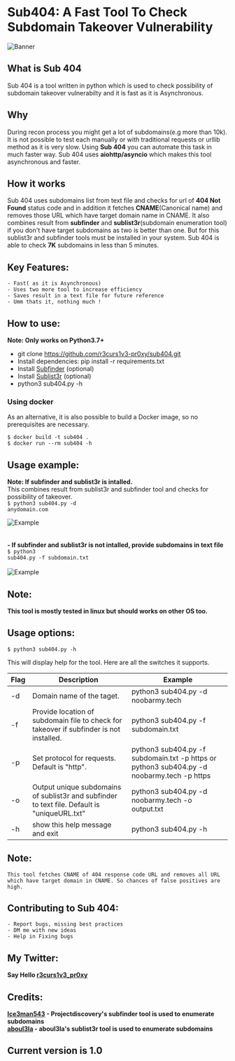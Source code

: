 # Sub404: A Fast Tool To Check Subdomain Takeover Vulnerability
![Banner](https://github.com/r3curs1v3-pr0xy/sub404/blob/master/banner.png)

## What is Sub 404
Sub 404 is a tool written in python which is used to check possibility of subdomain takeover vulnerabilty and it is fast as it is Asynchronous.

## Why
During recon process you might get a lot of subdomains(e.g more than 10k). It is not possible to test each manually or with traditional requests or urllib method as it is very slow. Using <b>Sub 404</b> you can automate this task in much faster way. Sub 404 uses <b>aiohttp/asyncio</b> which makes this tool asynchronous and faster.

## How it works
Sub 404 uses subdomains list from text file and checks for url of <b>404 Not Found</b> status code and in addition it fetches <b>CNAME</b>(Canonical name) and removes those URL which have target domain name in CNAME. It also combines result from <b>subfinder</b> and <b>sublist3r</b>(subdomain enumeration tool) if you don't have target subdomains as two is better than one. But for this sublist3r and subfinder tools must be installed in your system. Sub 404 is able to check <b>7K</b> subdomains in less than 5 minutes.

## Key Features:
```
- Fast( as it is Asynchronous)
- Uses two more tool to increase efficiency
- Saves result in a text file for future reference
- Umm thats it, nothing much !
```
## How to use:
<b>Note: Only works on Python3.7+</b>

- git clone https://github.com/r3curs1v3-pr0xy/sub404.git
- Install dependencies: pip install -r requirements.txt
- Install [Subfinder](https://github.com/projectdiscovery/subfinder) (optional)
- Install [Sublist3r](https://github.com/aboul3la/Sublist3r) (optional)
- python3 sub404.py -h 

### Using docker
As an alternative, it is also possible to build a Docker image, so no prerequisites are necessary.
```
$ docker build -t sub404 .
$ docker run --rm sub404 -h
```

## Usage example:

<b>Note: If subfinder and sublist3r is intalled.</b><br>
This combines result from sublist3r and subfinder tool and checks for possibility of takeover.<br>
<code>$ python3 sub404.py -d anydomain.com</code>

![Example](https://github.com/r3curs1v3-pr0xy/sub404/blob/master/example1.png)
<br><br><br>
<b> - If subfinder and sublist3r is not intalled, provide subdomains in text file</b><br>
<code>$ python3 sub404.py -f subdomain.txt</code><br><br>
![Example](https://github.com/r3curs1v3-pr0xy/sub404/blob/master/example.png)
## Note:
<b>This tool is mostly tested in linux but should works on other OS too.</b>
## Usage options:
```
$ python3 sub404.py -h
```
This will display help for the tool. Here are all the switches it supports.


|Flag |                Description                                             |                       Example                            |
|-----|------------------------------------------------------------------------|----------------------------------------------------------|
|  -d  | Domain name of the taget.                                                | python3 sub404.py -d noobarmy.tech                      |
| -f   | Provide location of subdomain file to check for takeover if subfinder is not installed. | python3 sub404.py -f subdomain.txt|
| -p | Set protocol for requests. Default is "http".| python3 sub404.py -f subdomain.txt -p https or python3 sub404.py -d noobarmy.tech -p https|
| -o | Output unique subdomains of sublist3r and subfinder to text file. Default is "uniqueURL.txt" | python3 sub404.py -d noobarmy.tech -o output.txt|
| -h | show this help message and exit | python3 sub404.py -h|

## Note:
```
This tool fetches CNAME of 404 response code URL and removes all URL which have target domain in CNAME. So chances of false positives are high.
```

## Contributing to Sub 404:
```
- Report bugs, missing best practices
- DM me with new ideas
- Help in Fixing bugs
```
## My Twitter:
<b>Say Hello [r3curs1v3_pr0xy](https://twitter.com/r3curs1v3_pr0xy/)

## Credits:
[Ice3man543](https://github.com/Ice3man543) - Projectdiscovery's subfinder tool is used to enumerate subdomains<br>
[aboul3la](https://github.com/aboul3la) - aboul3la's sublist3r tool is used to enumerate subdomains

## Current version is 1.0
